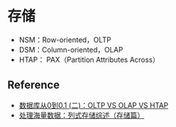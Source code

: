 # 存储

- NSM：Row-oriented，OLTP
- DSM：Column-oriented，OLAP
- HTAP：
    PAX（Partition Attributes Across）

## Reference

- [数据库从0到0.1 (二)：OLTP VS OLAP VS HTAP](https://blog.bcmeng.com/post/oltp-olap-htap.html)
- [处理海量数据：列式存储综述（存储篇）](https://ericfu.me/columnar-storage-overview-storage/)
